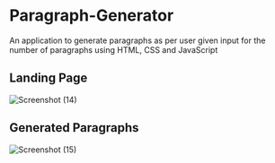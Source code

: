 # Paragraph-Generator

An application to generate paragraphs as per user given input for the number of paragraphs using HTML, CSS and JavaScript

<h2> Landing Page </h2>

![Screenshot (14)](https://user-images.githubusercontent.com/96348217/185748786-0300c093-2991-455b-824b-9e25f25c336f.png)


<h2> Generated Paragraphs </h2>


![Screenshot (15)](https://user-images.githubusercontent.com/96348217/185748893-e515cccc-8519-43d4-af36-6fdee0c8bb6f.png)

